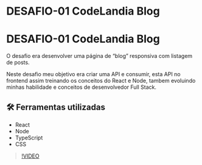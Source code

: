 # DESAFIO-01 CodeLandia Blog
# DESAFIO-01 CodeLandia Blog

O desafio era desenvolver uma página de “blog” responsiva com listagem de posts.


Neste desafio meu objetivo era criar uma API e consumir, esta API no frontend assim treinando os conceitos do React e Node, tambem evoluindo minhas habilidade e conceitos de desenvolvedor Full Stack.

## 🛠️ Ferramentas utilizadas

 - React
 - Node
 - TypeScript
 - CSS


>[!VIDEO](https://video.tv.adobe.com/v/29770/?quality=12)
